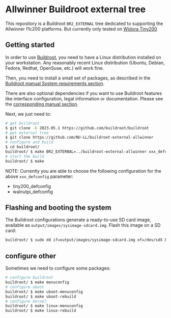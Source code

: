 # Allwinner Buildroot external tree

This repository is a Buildroot `BR2_EXTERNAL` tree dedicated to
supporting the Allwinner f1c200 platforms. But currently only tested on
[Widora Tiny200](https://mangopi.org/mangopi_r)

## Getting started

In order to use [Buildroot](https://www.buildroot.org), you need to
have a Linux distribution installed on your workstation. Any
reasonably recent Linux distribution (Ubuntu, Debian, Fedora, Redhat,
OpenSuse, etc.) will work fine.

Then, you need to install a small set of packages, as described in the
[Buildroot manual System requirements
section](https://buildroot.org/downloads/manual/manual.html#requirement).

There are also optional dependencies if you want to use Buildroot features
like interface configuration, legal information or documentation.
Please see the [corresponding manual section](https://buildroot.org/downloads/manual/manual.html#requirement-optional).

Next, we just need to:

```bash
# get buildroot
$ git clone -b 2023.05.1 https://github.com/buildroot/buildroot
# get external tree
$ git clone https://github.com/NU-LL/buildroot-external-allwinner
# configure and build
$ cd buildroot/
buildroot/ $ make BR2_EXTERNAL=../buildroot-external-allwinner xxx_defconfig
# start the build
buildroot/ $ make
```

NOTE: Currently you are able to choose the following configuration for the above `xxx_defconfig` parameter:

* tiny200_defconfig
* walnutpi_defconfig

## Flashing and booting the system

The Buildroot configurations generate a ready-to-use SD card image,
available as `output/images/sysimage-sdcard.img`. Flash this image on a SD card:

```bash
buildroot/ $ sudo dd if=output/images/sysimage-sdcard.img of=/dev/sdX bs=1M
```

## configure other

Sometimes we need to configure some packages:

```bash
# configure buildroot
buildroot/ $ make menuconfig
# configure uboot
buildroot/ $ make uboot-menuconfig
buildroot/ $ make uboot-rebuild
# configure kernel
buildroot/ $ make linux-menuconfig
buildroot/ $ make linux-rebuild
```
